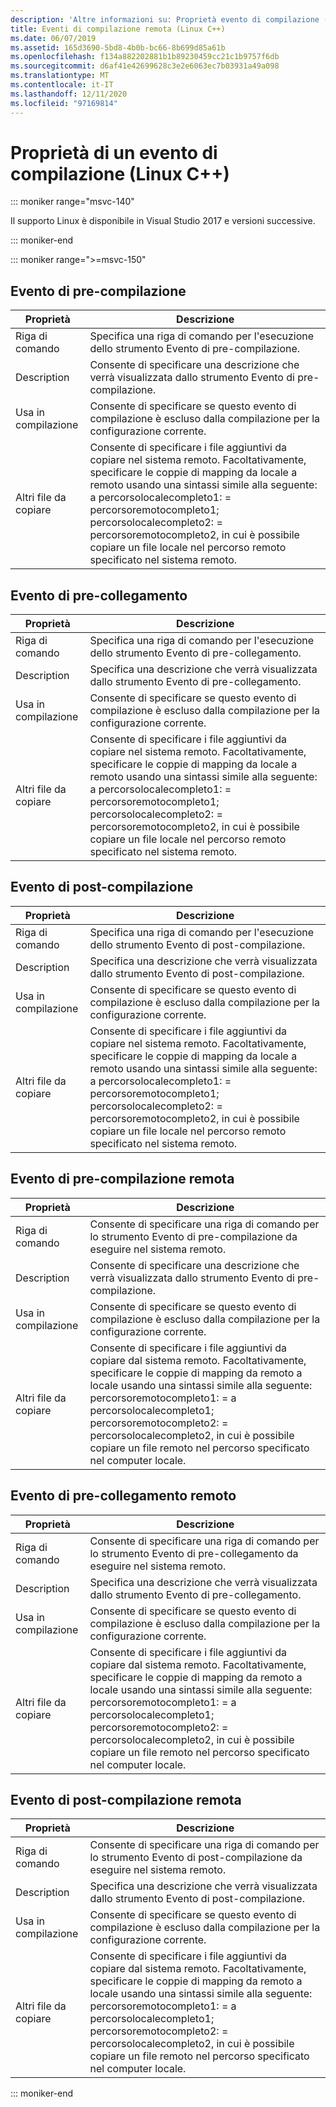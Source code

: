 ```yaml
---
description: 'Altre informazioni su: Proprietà evento di compilazione (Linux C++)'
title: Eventi di compilazione remota (Linux C++)
ms.date: 06/07/2019
ms.assetid: 165d3690-5bd8-4b0b-bc66-8b699d85a61b
ms.openlocfilehash: f134a882202881b1b89230459cc21c1b9757f6db
ms.sourcegitcommit: d6af41e42699628c3e2e6063ec7b03931a49a098
ms.translationtype: MT
ms.contentlocale: it-IT
ms.lasthandoff: 12/11/2020
ms.locfileid: "97169814"
---
```

# <a name="build-event-properties-linux-c"></a>Proprietà di un evento di compilazione (Linux C++)

::: moniker range="msvc-140"

Il supporto Linux è disponibile in Visual Studio 2017 e versioni successive.

::: moniker-end

::: moniker range=">=msvc-150"

## <a name="pre-build-event"></a>Evento di pre-compilazione

| Proprietà | Descrizione |
|--|--|
| Riga di comando | Specifica una riga di comando per l'esecuzione dello strumento Evento di pre-compilazione. |
| Description | Consente di specificare una descrizione che verrà visualizzata dallo strumento Evento di pre-compilazione. |
| Usa in compilazione | Consente di specificare se questo evento di compilazione è escluso dalla compilazione per la configurazione corrente. |
| Altri file da copiare | Consente di specificare i file aggiuntivi da copiare nel sistema remoto. Facoltativamente, specificare le coppie di mapping da locale a remoto usando una sintassi simile alla seguente: a percorsolocalecompleto1: = percorsoremotocompleto1; percorsolocalecompleto2: = percorsoremotocompleto2, in cui è possibile copiare un file locale nel percorso remoto specificato nel sistema remoto. |

## <a name="pre-link-event"></a>Evento di pre-collegamento

| Proprietà | Descrizione |
|--|--|
| Riga di comando | Specifica una riga di comando per l'esecuzione dello strumento Evento di pre-collegamento. |
| Description | Specifica una descrizione che verrà visualizzata dallo strumento Evento di pre-collegamento. |
| Usa in compilazione | Consente di specificare se questo evento di compilazione è escluso dalla compilazione per la configurazione corrente. |
| Altri file da copiare | Consente di specificare i file aggiuntivi da copiare nel sistema remoto. Facoltativamente, specificare le coppie di mapping da locale a remoto usando una sintassi simile alla seguente: a percorsolocalecompleto1: = percorsoremotocompleto1; percorsolocalecompleto2: = percorsoremotocompleto2, in cui è possibile copiare un file locale nel percorso remoto specificato nel sistema remoto. |

## <a name="post-build-event"></a>Evento di post-compilazione

| Proprietà | Descrizione |
|--|--|
| Riga di comando | Specifica una riga di comando per l'esecuzione dello strumento Evento di post-compilazione. |
| Description | Specifica una descrizione che verrà visualizzata dallo strumento Evento di post-compilazione. |
| Usa in compilazione | Consente di specificare se questo evento di compilazione è escluso dalla compilazione per la configurazione corrente. |
| Altri file da copiare | Consente di specificare i file aggiuntivi da copiare nel sistema remoto. Facoltativamente, specificare le coppie di mapping da locale a remoto usando una sintassi simile alla seguente: a percorsolocalecompleto1: = percorsoremotocompleto1; percorsolocalecompleto2: = percorsoremotocompleto2, in cui è possibile copiare un file locale nel percorso remoto specificato nel sistema remoto. |

## <a name="remote-pre-build-event"></a>Evento di pre-compilazione remota

| Proprietà | Descrizione |
|--|--|
| Riga di comando | Consente di specificare una riga di comando per lo strumento Evento di pre-compilazione da eseguire nel sistema remoto. |
| Description | Consente di specificare una descrizione che verrà visualizzata dallo strumento Evento di pre-compilazione. |
| Usa in compilazione | Consente di specificare se questo evento di compilazione è escluso dalla compilazione per la configurazione corrente. |
| Altri file da copiare | Consente di specificare i file aggiuntivi da copiare dal sistema remoto. Facoltativamente, specificare le coppie di mapping da remoto a locale usando una sintassi simile alla seguente: percorsoremotocompleto1: = a percorsolocalecompleto1; percorsoremotocompleto2: = percorsolocalecompleto2, in cui è possibile copiare un file remoto nel percorso specificato nel computer locale. |

## <a name="remote-pre-link-event"></a>Evento di pre-collegamento remoto

| Proprietà | Descrizione |
|--|--|
| Riga di comando | Consente di specificare una riga di comando per lo strumento Evento di pre-collegamento da eseguire nel sistema remoto. |
| Description | Specifica una descrizione che verrà visualizzata dallo strumento Evento di pre-collegamento. |
| Usa in compilazione | Consente di specificare se questo evento di compilazione è escluso dalla compilazione per la configurazione corrente. |
| Altri file da copiare | Consente di specificare i file aggiuntivi da copiare dal sistema remoto. Facoltativamente, specificare le coppie di mapping da remoto a locale usando una sintassi simile alla seguente: percorsoremotocompleto1: = a percorsolocalecompleto1; percorsoremotocompleto2: = percorsolocalecompleto2, in cui è possibile copiare un file remoto nel percorso specificato nel computer locale. |

## <a name="remote-post-build-event"></a>Evento di post-compilazione remota

| Proprietà | Descrizione |
|--|--|
| Riga di comando | Consente di specificare una riga di comando per lo strumento Evento di post-compilazione da eseguire nel sistema remoto. |
| Description | Specifica una descrizione che verrà visualizzata dallo strumento Evento di post-compilazione. |
| Usa in compilazione | Consente di specificare se questo evento di compilazione è escluso dalla compilazione per la configurazione corrente. |
| Altri file da copiare | Consente di specificare i file aggiuntivi da copiare dal sistema remoto. Facoltativamente, specificare le coppie di mapping da remoto a locale usando una sintassi simile alla seguente: percorsoremotocompleto1: = a percorsolocalecompleto1; percorsoremotocompleto2: = percorsolocalecompleto2, in cui è possibile copiare un file remoto nel percorso specificato nel computer locale. |

::: moniker-end
